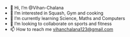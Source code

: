 - 👋 Hi, I’m @Vihan-Chalana
- 👀 I’m interested in Squash, Gym and cooking
- 🌱 I’m currently learning Science, Maths and Computers
- 💞️ I’m looking to collaborate on sports and fitness
- 📫 How to reach me vihanchalana123@gmail.com

<!---
Vihan-Chalana/Vihan-Chalana is a ✨ special ✨ repository because its `README.md` (this file) appears on your GitHub profile.
You can click the Preview link to take a look at your changes.
--->
